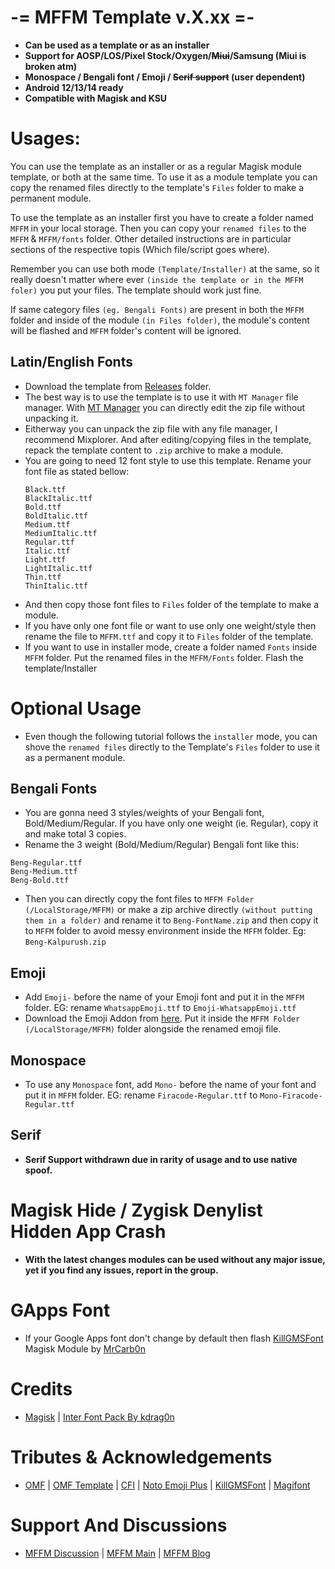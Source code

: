 # -= MFFM Template v.X.xx =-
- **Can be used as a template or as an installer**
- **Support for AOSP/LOS/Pixel Stock/Oxygen/~~Miui~~/Samsung (Miui is broken atm)**
- **Monospace / Bengali font / Emoji / ~~Serif support~~ (user dependent)**
- **Android 12/13/14 ready**
- **Compatible with Magisk and KSU**

# Usages:
You can use the template as an installer or as a regular Magisk module template, or both at the same time. 
To use it as a module template you can copy the renamed files directly to the template's `Files` folder to make a permanent module.

To use the template as an installer first you have to create a folder named `MFFM` in your local storage. Then you can copy your `renamed files` to the `MFFM` & `MFFM/fonts` folder. Other detailed instructions are in particular sections of the respective topis (Which file/script goes where).

Remember you can use both mode `(Template/Installer)` at the same, so it really doesn't matter where ever `(inside the template or in the MFFM foler)` you put your files. The template should work just fine.

If same category files `(eg. Bengali Fonts)` are present in both the `MFFM` folder and inside of the module `(in Files folder)`, the module's content will be flashed and `MFFM` folder's content will be ignored. 

## Latin/English Fonts
- Download the template from [Releases](https://github.com/mistu2020/mffm_v11_public/tree/main/Releases) folder.
- The best way is to use the template is to use it with `MT Manager` file manager.  With [MT Manager](https://m.apkpure.com/mt-manager/bin.mt.plus) you can directly edit the zip file without unpacking it.
- Eitherway you can unpack the zip file with any file manager, I recommend Mixplorer. And after editing/copying files in the template, repack the template content to `.zip` archive to make a module.
- You are going to need 12 font style to use this template. Rename your font file as stated bellow:
    ```
    Black.ttf
    BlackItalic.ttf
    Bold.ttf
    BoldItalic.ttf
    Medium.ttf
    MediumItalic.ttf
    Regular.ttf
    Italic.ttf
    Light.ttf
    LightItalic.ttf
    Thin.ttf
    ThinItalic.ttf
    ```
- And then copy those font files to `Files` folder of the template to make a module. 
- If you have only one font file or want to use only one weight/style then rename the file to `MFFM.ttf` and copy it to `Files` folder of the template.
- If you want to use in installer mode, create a folder named `Fonts` inside `MFFM` folder. Put the renamed files in the `MFFM/Fonts` folder. Flash the template/Installer

# Optional Usage
- Even though the following tutorial follows the `installer` mode, you can shove the `renamed files` directly to the Template's `Files` folder to use it as a permanent module.

## Bengali Fonts
 - You are gonna need 3 styles/weights of your Bengali font, Bold/Medium/Regular. If you have only one weight (ie. Regular), copy it and make total 3 copies.
 - Rename the 3 weight (Bold/Medium/Regular) Bengali font like this:
```
Beng-Regular.ttf  
Beng-Medium.ttf  
Beng-Bold.ttf
 ```
- Then you can directly copy the font files to `MFFM Folder (/LocalStorage/MFFM)` or make a zip archive directly `(without putting them in a folder)` and rename it to `Beng-FontName.zip` and then copy it to `MFFM` folder to avoid messy environment inside the `MFFM` folder. Eg: `Beng-Kalpurush.zip`
 
## Emoji
 - Add `Emoji-` before the name of your Emoji font and put it in the `MFFM` folder. EG: rename `WhatsappEmoji.ttf`  to `Emoji-WhatsappEmoji.ttf`
 - Download the Emoji Addon from [here](https://github.com/charityrolfson433/mffmv11/raw/main/Emoji%20Fonts%20Packges/MFFM_UniEmoji_v5.1.sh). Put it inside the `MFFM Folder (/LocalStorage/MFFM)` folder alongside the renamed emoji file.
## Monospace
-  To use any `Monospace` font, add  `Mono-` before the name of your font and put it in `MFFM` folder.  EG: rename `Firacode-Regular.ttf` to `Mono-Firacode-Regular.ttf`
## Serif
- **Serif Support withdrawn due in rarity of usage and to use native spoof.**
# Magisk Hide / Zygisk Denylist Hidden App Crash
- **With the latest changes modules can be used without any major issue, yet if you find any issues, report in the group.**

# GApps Font
- If your Google Apps font don't change by default then flash [KillGMSFont](https://github.com/MrCarb0n/killgmsfont) Magisk Module by [MrCarb0n](https://github.com/MrCarb0n/)

# Credits
- [Magisk](https://github.com/topjohnwu/Magisk) | [Inter Font Pack By kdrag0n](https://github.com/kdrag0n/inter-font-pack)
# Tributes & Acknowledgements
- [OMF](https://gitlab.com/nongthaihoang/oh_my_font) | [OMF Template](https://gitlab.com/nongthaihoang/omftemplate) | [CFI](https://github.com/nongthaihoang/custom_font_installer) | [Noto Emoji Plus](https://gitlab.com/MrCarb0n/NotoEmojiPlus_OMF) | [KillGMSFont](https://github.com/MrCarb0n/killgmsfont) | [Magifont](https://t.me/Magifonts_Support)
# Support And Discussions
- [MFFM Discussion](https://t.me/MFFMDisc) | [MFFM Main](https://t.me/MFFMMain) | [MFFM Blog](https://t.me/mffmex)
